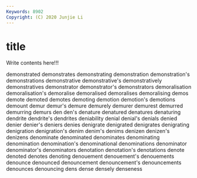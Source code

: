```yaml
---
Keywords: 8902
Copyright: (C) 2020 Junjie Li
---
```


# title

Write contents here!!!
 
demonstrated 
demonstrates 
demonstrating 
demonstration 
demonstration's 
demonstrations
demonstrative 
demonstrative's 
demonstratively 
demonstratives 
demonstrator 
demonstrator's 
demonstrators 
demoralisation 
demoralisation's 
demoralise
demoralised 
demoralises 
demoralising 
demos 
demote 
demoted 
demotes 
demoting 
demotion 
demotion's
demotions 
demount 
demur 
demur's 
demure 
demurely 
demurer 
demurest 
demurred 
demurring
demurs 
den 
den's 
denature 
denatured 
denatures 
denaturing 
dendrite 
dendrite's 
dendrites
deniability 
denial 
denial's 
denials 
denied 
denier 
denier's 
deniers 
denies 
denigrate
denigrated 
denigrates 
denigrating 
denigration 
denigration's 
denim 
denim's 
denims 
denizen 
denizen's
denizens 
denominate 
denominated 
denominates 
denominating 
denomination 
denomination's 
denominational 
denominations 
denominator
denominator's 
denominators 
denotation 
denotation's 
denotations 
denote 
denoted 
denotes 
denoting 
denouement
denouement's 
denouements 
denounce 
denounced 
denouncement 
denouncement's 
denouncements 
denounces 
denouncing 
dens
dense 
densely 
denseness 
